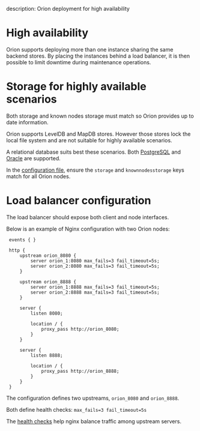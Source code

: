 description: Orion deployment for high availability 
<!--- END of page meta data -->

# High availability

Orion supports deploying more than one instance sharing the same backend stores.
By placing the instances behind a load balancer, it is then possible to limit downtime during maintenance operations.

# Storage for highly available scenarios

Both storage and known nodes storage must match so Orion provides up to date information.

Orion supports LevelDB and MapDB stores. However those stores lock the local file system and are not suitable for highly available scenarios.

A relational database suits best these scenarios. Both [PostgreSQL](../Tutorials/Using-PostgreSQL.md) and [Oracle](../Tutorials/Using-Oracle.md) are supported.

In the [configuration file](../Reference/Configuration-File.md), ensure the `storage` and `knownnodesstorage` keys match for all Orion nodes.

# Load balancer configuration

The load balancer should expose both client and node interfaces.

Below is an example of Nginx configuration with two Orion nodes:

```
 events { }

 http {
     upstream orion_8080 {
         server orion_1:8080 max_fails=3 fail_timeout=5s;
         server orion_2:8080 max_fails=3 fail_timeout=5s;
     }

     upstream orion_8888 {
         server orion_1:8888 max_fails=3 fail_timeout=5s;
         server orion_2:8888 max_fails=3 fail_timeout=5s;
     }

     server {
         listen 8080;

         location / {
             proxy_pass http://orion_8080;
         }
     }

     server {
         listen 8888;

         location / {
             proxy_pass http://orion_8888;
         }
     }
 }
```

The configuration defines two upstreams, `orion_8080` and `orion_8888`.

Both define health checks: `max_fails=3 fail_timeout=5s`

The [health checks](https://docs.nginx.com/nginx/admin-guide/load-balancer/http-health-check/) help nginx balance traffic among upstream servers.
